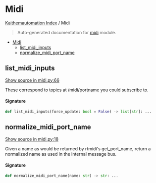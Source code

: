 # Midi

[Kaithemautomation Index](./README.md#kaithemautomation-index) / Midi

> Auto-generated documentation for [midi](../../../api/midi.py) module.

- [Midi](#midi)
  - [list_midi_inputs](#list_midi_inputs)
  - [normalize_midi_port_name](#normalize_midi_port_name)

## list_midi_inputs

[Show source in midi.py:66](../../../api/midi.py#L66)

These correspond to topics at /midi/portname you could
subscribe to.

#### Signature

```python
def list_midi_inputs(force_update: bool = False) -> list[str]: ...
```



## normalize_midi_port_name

[Show source in midi.py:18](../../../api/midi.py#L18)

Given a name as would be returned by
rtmidi's get_port_name, return a normalized name
as used in the internal message bus.

#### Signature

```python
def normalize_midi_port_name(name: str) -> str: ...
```